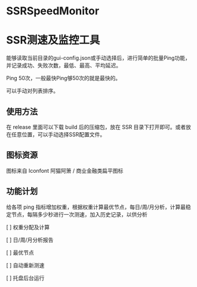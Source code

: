 ﻿# SSRSpeedMonitor
# SSR测速及监控工具

能够读取当前目录的gui-config.json或手动选择后，进行简单的批量Ping功能，并记录成功、失败次数，最低、最高、平均延迟。

Ping 50次，一般最快Ping够50次的就是最快的。

可以手动对列表排序。

## 使用方法

在 release 里面可以下载 build 后的压缩包，放在 SSR 目录下打开即可。或者放在任意位置，可以手动选择SSR配置文件。

## 图标资源

图标来自 Iconfont 阿猫阿箫 / 商业金融类扁平图标

## 功能计划

给各项 ping 指标增加权重，根据权重计算最优节点，每日/周/月分析，计算最稳定节点，每隔多少秒进行一次测速，加入历史记录，以供分析

[ ] 权重分配及计算

[ ] 日/周/月分析报告

[ ] 最优节点

[ ] 自动重新测速

[ ] 托盘后台运行

